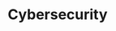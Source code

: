 ---
layout: posts_by_category
categories: cybersecurity
title: Cybersecurity
permalink: /category/cybersecurity
---